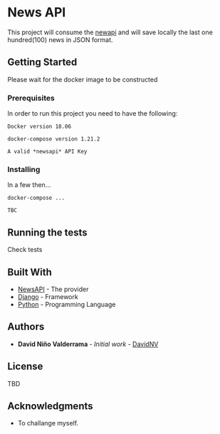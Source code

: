 # News API

This project will consume the [newapi](https://newsapi.org/) and will save locally the last one hundred(100) news in JSON format.

## Getting Started

Please wait for the docker image to be constructed

### Prerequisites

In order to run this project you need to have the following:

```
Docker version 18.06
```
```
docker-compose version 1.21.2
```
```
A valid *newsapi* API Key
```

### Installing

In a few then...


```
docker-compose ...
```
```
TBC
```


## Running the tests

Check tests

## Built With

* [NewsAPI](https://newsapi.org/) - The provider
* [Django](https://www.djangoproject.com/) - Framework
* [Python](https://www.python.org/) - Programming Language


## Authors

* **David Niño Valderrama** - *Initial work* - [DavidNV](https://github.com/DavidNV)

## License

TBD

## Acknowledgments

* To challange myself.
